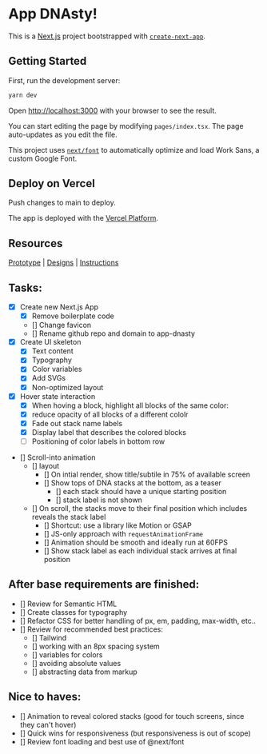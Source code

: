# App DNAsty!

This is a [Next.js](https://nextjs.org/) project bootstrapped with [`create-next-app`](https://github.com/vercel/next.js/tree/canary/packages/create-next-app).

## Getting Started

First, run the development server:

```bash
yarn dev
```

Open [http://localhost:3000](http://localhost:3000) with your browser to see the result.

You can start editing the page by modifying `pages/index.tsx`. The page auto-updates as you edit the file.

This project uses [`next/font`](https://nextjs.org/docs/basic-features/font-optimization) to automatically optimize and load Work Sans, a custom Google Font.

## Deploy on Vercel

Push changes to main to deploy.

The app is deployed with the [Vercel Platform](https://vercel.com/new?utm_medium=default-template&filter=next.js).

## Resources

[Prototype](https://www.figma.com/proto/Q6UNgq6ZqKAlBI0X6DuwLj/Reyna-DeLog%C3%A9-%E2%80%93-Test-Task-Creative-Frontend-Developer?page-id=0%3A1&node-id=1%3A2615&viewport=1157%2C773%2C0.2&scaling=min-zoom&starting-point-node-id=1%3A2615) | [Designs](https://www.figma.com/file/Q6UNgq6ZqKAlBI0X6DuwLj/Reyna-DeLog%C3%A9-%E2%80%93-Test-Task-Creative-Frontend-Developer?node-id=0%3A1&t=9mK8h6dLuhGSdgby-1) | [Instructions](https://www.notion.so/Test-Task-Creative-Frontend-Developer-Reyna-DeLog-3a177e31e741490b900050a3d859c6c0)

## Tasks:

- [x] Create new Next.js App
  - [x] Remove boilerplate code
  - [] Change favicon
  - [] Rename github repo and domain to app-dnasty
- [x] Create UI skeleton
  - [x] Text content
  - [x] Typography
  - [x] Color variables
  - [x] Add SVGs
  - [x] Non-optimized layout
- [x] Hover state interaction
  - [x] When hoving a block, highlight all blocks of the same color:
  - [x] reduce opacity of all blocks of a different cololr
  - [x] Fade out stack name labels
  - [x] Display label that describes the colored blocks
  - [ ] Positioning of color labels in bottom row
- [] Scroll-into animation
  - [] layout
    - [] On intial render, show title/subtile in 75% of available screen
    - [] Show tops of DNA stacks at the bottom, as a teaser
      - [] each stack should have a unique starting position
      - [] stack label is not shown
  - [] On scroll, the stacks move to their final position which includes reveals the stack label
    - [] Shortcut: use a library like Motion or GSAP
    - [] JS-only approach with `requestAnimationFrame`
    - [] Animation should be smooth and ideally run at 60FPS
    - [] Show stack label as each individual stack arrives at final position

## After base requirements are finished:

- [] Review for Semantic HTML
- [] Create classes for typography
- [] Refactor CSS for better handling of px, em, padding, max-width, etc..
- [] Review for recommended best practices:
  - [] Tailwind
  - [] working with an 8px spacing system
  - [] variables for colors
  - [] avoiding absolute values
  - [] abstracting data from markup

## Nice to haves:

- [] Animation to reveal colored stacks (good for touch screens, since they can't hover)
- [] Quick wins for responsiveness (but responsiveness is out of scope)
- [] Review font loading and best use of @next/font
